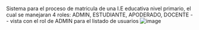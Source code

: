 Sistema para el proceso de matricula de una I.E educativa nivel primario, el cual se manejaran 4 roles: ADMIN, ESTUDIANTE, APODERADO, DOCENTE
-- vista con el rol de ADMIN para el listado de usuarios
![image](https://github.com/user-attachments/assets/5c366dee-ff5e-40ee-9f0a-25d750629ce4)
